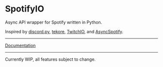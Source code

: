 # SpotifyIO

Async API wrapper for Spotify written in Python.

Inspired by [discord.py](https://github.com/Rapptz/discord.py), [tekore](https://github.com/felix-hilden/tekore), [TwitchIO](https://github.com/TwitchIO/TwitchIO), and [AsyncSpotify](https://github.com/HuiiBuh/AsyncSpotify).

___

[Documentation](https://spotifyio.readthedocs.io/en/latest/)

___

Currently WIP, all features subject to change.
